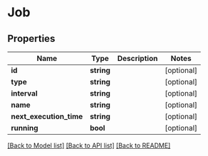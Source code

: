 # Job

## Properties
Name | Type | Description | Notes
------------ | ------------- | ------------- | -------------
**id** | **string** |  | [optional] 
**type** | **string** |  | [optional] 
**interval** | **string** |  | [optional] 
**name** | **string** |  | [optional] 
**next_execution_time** | **string** |  | [optional] 
**running** | **bool** |  | [optional] 

[[Back to Model list]](../../README.md#documentation-for-models) [[Back to API list]](../../README.md#documentation-for-api-endpoints) [[Back to README]](../../README.md)

